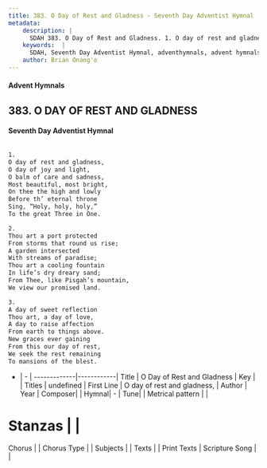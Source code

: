 ```yaml
---
title: 383. O Day of Rest and Gladness - Seventh Day Adventist Hymnal
metadata:
    description: |
      SDAH 383. O Day of Rest and Gladness. 1. O day of rest and gladness, O day of joy and light, O balm of care and sadness, Most beautiful, most bright, On thee the high and lowly Before th’ eternal throne Sing, “Holy, holy, holy,” To the great Three in One.
    keywords:  |
      SDAH, Seventh Day Adventist Hymnal, adventhymnals, advent hymnals, O Day of Rest and Gladness, O day of rest and gladness, 
    author: Brian Onang'o
---
```


#### Advent Hymnals
## 383. O DAY OF REST AND GLADNESS
#### Seventh Day Adventist Hymnal

```txt

1.
O day of rest and gladness,
O day of joy and light,
O balm of care and sadness,
Most beautiful, most bright,
On thee the high and lowly
Before th’ eternal throne
Sing, “Holy, holy, holy,”
To the great Three in One.

2.
Thou art a port protected
From storms that round us rise;
A garden intersected
With streams of paradise;
Thou art a cooling fountain
In life’s dry dreary sand;
From Thee, like Pisgah’s mountain,
We view our promised land.

3.
A day of sweet reflection
Thou art, a day of love,
A day to raise affection
From earth to things above.
New graces ever gaining
From this our day of rest,
We seek the rest remaining
To mansions of the blest.

```

- |   -  |
-------------|------------|
Title | O Day of Rest and Gladness |
Key |  |
Titles | undefined |
First Line | O day of rest and gladness, |
Author | 
Year | 
Composer|  |
Hymnal|  - |
Tune|  |
Metrical pattern | |
# Stanzas |  |
Chorus |  |
Chorus Type |  |
Subjects |  |
Texts |  |
Print Texts | 
Scripture Song |  |
  
